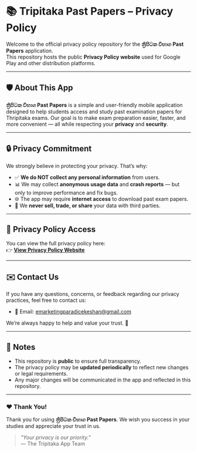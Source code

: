 # 📚 Tripitaka Past Papers – Privacy Policy

Welcome to the official privacy policy repository for the **ත්‍රිපිටක විභාග Past Papers** application.  
This repository hosts the public **Privacy Policy website** used for Google Play and other distribution platforms.

---

## 🛡️ About This App

**ත්‍රිපිටක විභාග Past Papers** is a simple and user-friendly mobile application designed to help students access and study past examination papers for Thripitaka exams. Our goal is to make exam preparation easier, faster, and more convenient — all while respecting your **privacy** and **security**.

---

## 🔒 Privacy Commitment

We strongly believe in protecting your privacy. That’s why:

- ✅ **We do NOT collect any personal information** from users.  
- 📊 We may collect **anonymous usage data** and **crash reports** — but only to improve performance and fix bugs.  
- 🌐 The app may require **internet access** to download past exam papers.  
- 🤝 We **never sell, trade, or share** your data with third parties.

---

## 📜 Privacy Policy Access

You can view the full privacy policy here:  
👉 [**View Privacy Policy Website**](https://ransilu456.github.io/tripitaka-past-papers-privacy/) 

---

## ✉️ Contact Us

If you have any questions, concerns, or feedback regarding our privacy practices, feel free to contact us:

- 📧 Email: [emarketingparadicekeshan@gmail.com](mailto:emarketingparadicekeshan@gmail.com)

We’re always happy to help and value your trust. 🙏

---

## 📌 Notes

- This repository is **public** to ensure full transparency.  
- The privacy policy may be **updated periodically** to reflect new changes or legal requirements.  
- Any major changes will be communicated in the app and reflected in this repository.

---

### ❤️ Thank You!

Thank you for using **ත්‍රිපිටක විභාග Past Papers**. We wish you success in your studies and appreciate your trust in us.

> _"Your privacy is our priority."_  
> — The Tripitaka App Team
